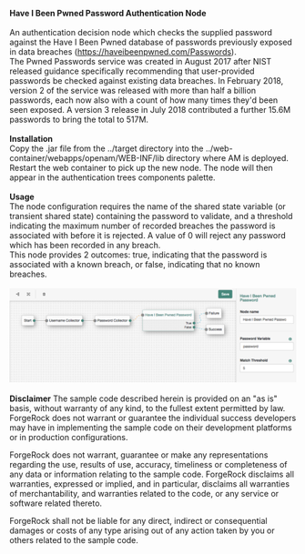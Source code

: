 <!--
 * The contents of this file are subject to the terms of the Common Development and
 * Distribution License (the License). You may not use this file except in compliance with the
 * License.
 *
 * You can obtain a copy of the License at legal/CDDLv1.0.txt. See the License for the
 * specific language governing permission and limitations under the License.
 *
 * When distributing Covered Software, include this CDDL Header Notice in each file and include
 * the License file at legal/CDDLv1.0.txt. If applicable, add the following below the CDDL
 * Header, with the fields enclosed by brackets [] replaced by your own identifying
 * information: "Portions copyright [year] [name of copyright owner]".
 *
 * Copyright 2017 ForgeRock AS.
-->
<b>Have I Been Pwned Password Authentication Node</b>
<br>
<br>
An authentication decision node which checks the supplied password against the Have I Been Pwned database of passwords previously exposed in data breaches (https://haveibeenpwned.com/Passwords).
<br>
The Pwned Passwords service was created in August 2017 after NIST released guidance specifically recommending that user-provided passwords be checked against existing data breaches. In February 2018, version 2 of the service was released with more than half a billion passwords, each now also with a count of how many times they'd been seen exposed. A version 3 release in July 2018 contributed a further 15.6M passwords to bring the total to 517M.
<br>
<br>
<b>Installation</b>
<br>
Copy the .jar file from the ../target directory into the ../web-container/webapps/openam/WEB-INF/lib directory where AM is deployed.  Restart the web container to pick up the new node.  The node will then appear in the authentication trees components palette.
<br>
<br>
<b>Usage</b>
<br>
The node configuration requires the name of the shared state variable (or transient shared state) containing the password to validate, and a threshold indicating the maximum number of recorded breaches the password is associated with before it is rejected. A value of 0 will reject any password which has been recorded in any breach.
<br>
This node provides 2 outcomes: true, indicating that the password is associated with a known breach, or false, indicating that no known breaches.
<br>
<br>
![ScreenShot](./haveibeenpwned.png)
<br>
<br>
<b>Disclaimer</b>
The sample code described herein is provided on an "as is" basis, without warranty of any kind, to the fullest extent permitted by law. ForgeRock does not warrant or guarantee the individual success developers may have in implementing the sample code on their development platforms or in production configurations.

ForgeRock does not warrant, guarantee or make any representations regarding the use, results of use, accuracy, timeliness or completeness of any data or information relating to the sample code. ForgeRock disclaims all warranties, expressed or implied, and in particular, disclaims all warranties of merchantability, and warranties related to the code, or any service or software related thereto.

ForgeRock shall not be liable for any direct, indirect or consequential damages or costs of any type arising out of any action taken by you or others related to the sample code.